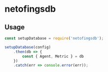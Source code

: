 # netofingsdb

## Usage

``` js
const setupDatabase = require('netofingsdb');

setupDatabase(config)
    .then(db => {
        const { Agent, Metric } = db
    })
    .catch(err => console.error(err));
```